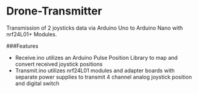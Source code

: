 # Drone-Transmitter
Transmission of 2 joysticks data via Arduino Uno to Arduino Nano with nrf24L01+ Modules.

###Features
* Receive.ino utilizes an Arduino Pulse Position Library to map and convert received joystick positions
* Transmit.ino utilizes nrf24L01 modules and adapter boards with separate power supplies to transmit 4 channel analog joystick position and digital switch
